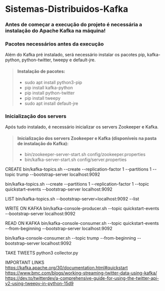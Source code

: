 # Sistemas-Distribuidos-Kafka

### Antes de começar a execução do projeto é necessária a instalação do Apache Kafka na máquina!

### Pacotes necessários antes da execução
Além do Kafka pré instalado, será necessário instalar os pacotes pip, kafka-python, python-twitter, tweepy e default-jre.

> #### Instalação de pacotes:
> - sudo apt install python3-pip
> - pip install kafka-python
> - pip install python-twitter
> - pip install tweepy
> - sudo apt install default-jre

### Inicialização dos servers
Após tudo instalado, é necessário inicializar os servers Zookeeper e Kafka.
> #### Inicialização dos servers Zookeeper e Kafka (disponíveis na pasta de instalação do Kafka):
> - bin/zookeeper-server-start.sh config/zookeeper.properties
> - bin/kafka-server-start.sh config/server.properties

CREATE
bin/kafka-topics.sh --create --replication-factor 1 --partitions 1 --topic trump --bootstrap-server localhost:9092

bin/kafka-topics.sh --create --partitions 1 --replication-factor 1 --topic quickstart-events --bootstrap-server localhost:9092

LIST
bin/kafka-topics.sh --bootstrap-server=localhost:9092 --list

WRITE ON KAFKA
bin/kafka-console-producer.sh --topic quickstart-events --bootstrap-server localhost:9092

READ ON KAFKA
bin/kafka-console-consumer.sh --topic quickstart-events --from-beginning --bootstrap-server localhost:9092

bin/kafka-console-consumer.sh --topic trump --from-beginning --bootstrap-server localhost:9092

TAKE TWEETS
python3 collector.py

IMPORTANT LINKS
https://kafka.apache.org/30/documentation.html#quickstart
https://www.bmc.com/blogs/working-streaming-twitter-data-using-kafka/
https://dev.to/twitterdev/a-comprehensive-guide-for-using-the-twitter-api-v2-using-tweepy-in-python-15d9
